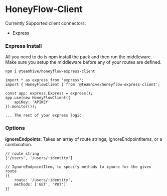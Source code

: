 # HoneyFlow-Client

Currently Supported client connectors:
- Express




### Express Install
All you need to do is npm install the pack and then run the middleware. Make sure you setup the middleware before any of your routes are defined.

```npm i @teamhive/honeyflow-express-client```

```
import * as express from 'express';
import { HoneyFlowClient } from '@teamhive/honeyflow-express-client';

const app: express.Express = express();
app.use(new HoneyFlowClient({
    apiKey: 'APIKEY'
}).monitor());

... The rest of your express logic
```

### Options
**ignoreEndpoints**: Takes an array of route strings, IgnoreEndpointItems, or a combination.
```
// route string
['/users', '/users/:identity']

// IgnoreEndpointItem, to specify methods to ignore for the given route
[{
    route: '/users/:identity',
    methods: ['GET', 'PUT']
}]
```